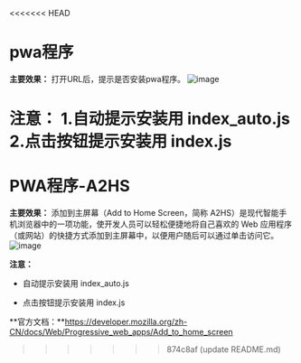 <<<<<<< HEAD
# pwa程序
**主要效果：** 打开URL后，提示是否安装pwa程序。
![image]( https://user-images.githubusercontent.com/45909680/153557877-ee96f4e8-0e3b-48eb-a5e2-1d2a05ce4cfe.png) 

**注意：**
1.自动提示安装用 index_auto.js
2.点击按钮提示安装用 index.js
=======
# PWA程序-A2HS
**主要效果：** 添加到主屏幕（Add to Home Screen，简称 A2HS）是现代智能手机浏览器中的一项功能，使开发人员可以轻松便捷地将自己喜欢的 Web 应用程序（或网站）的快捷方式添加到主屏幕中，以便用户随后可以通过单击访问它。
![image]( https://user-images.githubusercontent.com/45909680/153557877-ee96f4e8-0e3b-48eb-a5e2-1d2a05ce4cfe.png) 

**注意：**

- 自动提示安装用 index_auto.js

- 点击按钮提示安装用 index.js

**官方文档：**https://developer.mozilla.org/zh-CN/docs/Web/Progressive_web_apps/Add_to_home_screen
>>>>>>> 874c8af (update README.md)
